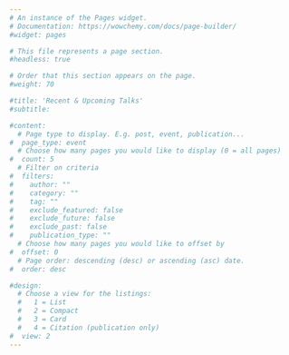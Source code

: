 ```yaml
---
# An instance of the Pages widget.
# Documentation: https://wowchemy.com/docs/page-builder/
#widget: pages

# This file represents a page section.
#headless: true

# Order that this section appears on the page.
#weight: 70

#title: 'Recent & Upcoming Talks'
#subtitle:

#content:
  # Page type to display. E.g. post, event, publication...
#  page_type: event
  # Choose how many pages you would like to display (0 = all pages)
#  count: 5
  # Filter on criteria
#  filters:
#    author: ""
#    category: ""
#    tag: ""
#    exclude_featured: false
#    exclude_future: false
#    exclude_past: false
#    publication_type: ""
  # Choose how many pages you would like to offset by
#  offset: 0
  # Page order: descending (desc) or ascending (asc) date.
#  order: desc

#design:
  # Choose a view for the listings:
  #   1 = List
  #   2 = Compact
  #   3 = Card
  #   4 = Citation (publication only)
#  view: 2
---
```

